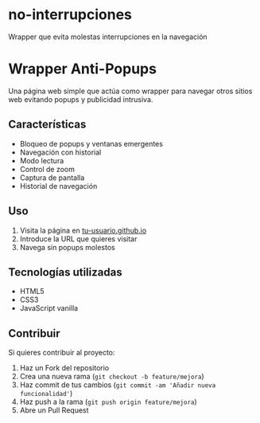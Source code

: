 # no-interrupciones
Wrapper que evita molestas interrupciones en la navegación

# Wrapper Anti-Popups

Una página web simple que actúa como wrapper para navegar otros sitios web evitando popups y publicidad intrusiva.

## Características

- Bloqueo de popups y ventanas emergentes
- Navegación con historial
- Modo lectura
- Control de zoom
- Captura de pantalla
- Historial de navegación

## Uso

1. Visita la página en [tu-usuario.github.io](https://tu-usuario.github.io)
2. Introduce la URL que quieres visitar
3. Navega sin popups molestos

## Tecnologías utilizadas

- HTML5
- CSS3
- JavaScript vanilla

## Contribuir

Si quieres contribuir al proyecto:

1. Haz un Fork del repositorio
2. Crea una nueva rama (`git checkout -b feature/mejora`)
3. Haz commit de tus cambios (`git commit -am 'Añadir nueva funcionalidad'`)
4. Haz push a la rama (`git push origin feature/mejora`)
5. Abre un Pull Request
